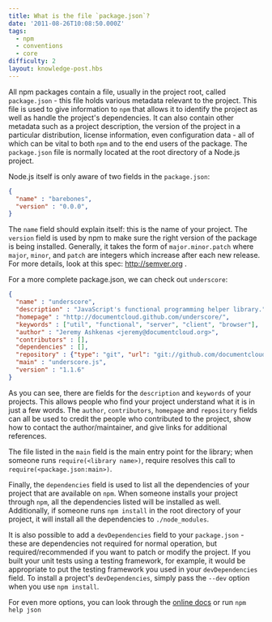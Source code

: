 ```yaml
---
title: What is the file `package.json`?
date: '2011-08-26T10:08:50.000Z'
tags:
  - npm
  - conventions
  - core
difficulty: 2
layout: knowledge-post.hbs
---
```


All npm packages contain a file, usually in the project root, called `package.json` - this file holds various metadata relevant to the project. This file is used to give information to `npm` that allows it to identify the project as well as handle the project's dependencies. It can also contain other metadata such as a project description, the version of the project in a particular distribution, license information, even configuration data - all of which can be vital to both `npm` and to the end users of the package. The `package.json` file is normally located at the root directory of a Node.js project.

Node.js itself is only aware of two fields in the `package.json`:

```json
{
  "name" : "barebones",
  "version" : "0.0.0",
}
```

The `name` field should explain itself: this is the name of your project. The `version` field is used by npm to make sure the right version of the package is being installed. Generally, it takes the form of `major.minor.patch` where `major`, `minor`, and `patch` are integers which increase after each new release. For more details, look at this spec: http://semver.org .

For a more complete package.json, we can check out `underscore`:

```json
{
  "name" : "underscore",
  "description" : "JavaScript's functional programming helper library.",
  "homepage" : "http://documentcloud.github.com/underscore/",
  "keywords" : ["util", "functional", "server", "client", "browser"],
  "author" : "Jeremy Ashkenas <jeremy@documentcloud.org>",
  "contributors" : [],
  "dependencies" : [],
  "repository" : {"type": "git", "url": "git://github.com/documentcloud/underscore.git"},
  "main" : "underscore.js",
  "version" : "1.1.6"
}
```

As you can see, there are fields for the `description` and `keywords` of your projects. This allows people who find your project understand what it is in just a few words. The `author`, `contributors`, `homepage` and `repository` fields can all be used to credit the people who contributed to the project, show how to contact the author/maintainer, and give links for additional references.

The file listed in the `main` field is the main entry point for the library; when someone runs `require(<library name>)`, require resolves this call to `require(<package.json:main>)`.

Finally, the `dependencies` field is used to list all the dependencies of your project that are available on `npm`. When someone installs your project through `npm`, all the dependencies listed will be installed as well. Additionally, if someone runs `npm install` in the root directory of your project, it will install all the dependencies to `./node_modules`.

It is also possible to add a `devDependencies` field to your `package.json` - these are dependencies not required for normal operation, but required/recommended if you want to patch or modify the project. If you built your unit tests using a testing framework, for example, it would be appropriate to put the testing framework you used in your `devDependencies` field. To install a project's `devDependencies`, simply pass the `--dev` option when you use `npm install`.

For even more options, you can look through the [online docs](https://docs.npmjs.com/files/package.json) or run `npm help json`
